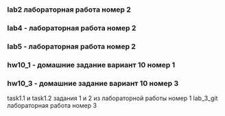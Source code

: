 ### lab2 лабораторная работа номер 2 
### lab4 - лабораторная работа номер 2 
### lab5 - лабораторная работа номер 2 
### hw10_1 - домашние задание вариант 10 номер 1 

### hw10_3 - домашние задание вариант 10 номер 3


task1.1 и task1.2 задания 1 и 2 из лабораторной работы номер 1
lab_3_git лабораторная работа номер 3 
